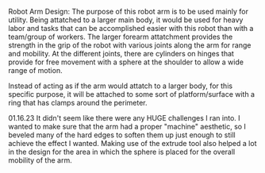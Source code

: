 Robot Arm Design:
The purpose of this robot arm is to be used mainly for utility. Being attatched to a larger main body, it would be used for heavy labor and tasks that can be accomplished easier with this robot than with a team/group of workers. The larger forearm attatchment provides the strength in the grip of the robot with various joints along the arm for range and mobility. At the different joints, there are cylinders on hinges that provide for free movement with a sphere at the shoulder to allow a wide range of motion.

Instead of acting as if the arm would attatch to a larger body, for this specific purpose, it will be attached to some sort of platform/surface with a ring that has clamps around the perimeter.

01.16.23
It didn't seem like there were any HUGE challenges I ran into. I wanted to make sure that the arm had a proper "machine" aesthetic, so I beveled many of the hard edges to soften them up just enough to still achieve the effect I wanted. Making use of the extrude tool also helped a lot in the design for the area in which the sphere is placed for the overall mobility of the arm.
